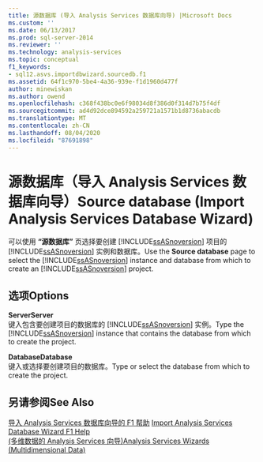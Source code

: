 ```yaml
---
title: 源数据库 (导入 Analysis Services 数据库向导) |Microsoft Docs
ms.custom: ''
ms.date: 06/13/2017
ms.prod: sql-server-2014
ms.reviewer: ''
ms.technology: analysis-services
ms.topic: conceptual
f1_keywords:
- sql12.asvs.importdbwizard.sourcedb.f1
ms.assetid: 64f1c970-5be4-4a36-939e-f1d1960d477f
author: minewiskan
ms.author: owend
ms.openlocfilehash: c368f438bc0e6f98034d8f386d0f314d7b75f4df
ms.sourcegitcommit: ad4d92dce894592a259721a1571b1d8736abacdb
ms.translationtype: MT
ms.contentlocale: zh-CN
ms.lasthandoff: 08/04/2020
ms.locfileid: "87691898"
---
```

# <a name="source-database-import-analysis-services-database-wizard"></a><span data-ttu-id="80efd-102">源数据库（导入 Analysis Services 数据库向导）</span><span class="sxs-lookup"><span data-stu-id="80efd-102">Source database (Import Analysis Services Database Wizard)</span></span>
  <span data-ttu-id="80efd-103">可以使用 **“源数据库”** 页选择要创建 [!INCLUDE[ssASnoversion](../includes/ssasnoversion-md.md)] 项目的 [!INCLUDE[ssASnoversion](../includes/ssasnoversion-md.md)] 实例和数据库。</span><span class="sxs-lookup"><span data-stu-id="80efd-103">Use the **Source database** page to select the [!INCLUDE[ssASnoversion](../includes/ssasnoversion-md.md)] instance and database from which to create an [!INCLUDE[ssASnoversion](../includes/ssasnoversion-md.md)] project.</span></span>  
  
## <a name="options"></a><span data-ttu-id="80efd-104">选项</span><span class="sxs-lookup"><span data-stu-id="80efd-104">Options</span></span>  
 <span data-ttu-id="80efd-105">**Server**</span><span class="sxs-lookup"><span data-stu-id="80efd-105">**Server**</span></span>  
 <span data-ttu-id="80efd-106">键入包含要创建项目的数据库的 [!INCLUDE[ssASnoversion](../includes/ssasnoversion-md.md)] 实例。</span><span class="sxs-lookup"><span data-stu-id="80efd-106">Type the [!INCLUDE[ssASnoversion](../includes/ssasnoversion-md.md)] instance that contains the database from which to create the project.</span></span>  
  
 <span data-ttu-id="80efd-107">**Database**</span><span class="sxs-lookup"><span data-stu-id="80efd-107">**Database**</span></span>  
 <span data-ttu-id="80efd-108">键入或选择要创建项目的数据库。</span><span class="sxs-lookup"><span data-stu-id="80efd-108">Type or select the database from which to create the project.</span></span>  
  
## <a name="see-also"></a><span data-ttu-id="80efd-109">另请参阅</span><span class="sxs-lookup"><span data-stu-id="80efd-109">See Also</span></span>  
 <span data-ttu-id="80efd-110">[导入 Analysis Services 数据库向导的 F1 帮助](import-analysis-services-database-wizard-f1-help.md) </span><span class="sxs-lookup"><span data-stu-id="80efd-110">[Import Analysis Services Database Wizard F1 Help](import-analysis-services-database-wizard-f1-help.md) </span></span>  
 [<span data-ttu-id="80efd-111">&#40;多维数据的 Analysis Services 向导&#41;</span><span class="sxs-lookup"><span data-stu-id="80efd-111">Analysis Services Wizards &#40;Multidimensional Data&#41;</span></span>](analysis-services-wizards-multidimensional-data.md)  
  
  
